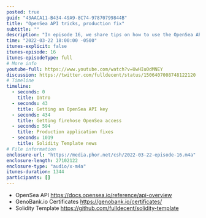 ```yaml
---
posted: true
guid: "43AACA11-B434-49A9-8C74-97870799844B"
title: "OpenSea API tricks, production fix"
subtitle: ""
description: "In episode 16, we share tips on how to use the OpenSea API, including how to get an API key and firehose access. We also discuss how to fix production applications and share updates on our Solidity Template. Join us for valuable insights on using the OpenSea API and solving production issues."
time: "2022-03-22 18:00:00 -0500"
itunes-explicit: false
itunes-episode: 16
itunes-episodeType: full
# More info
youtube-full: https://www.youtube.com/watch?v=UwHIu0dMNEY
discussion: https://twitter.com/fulldecent/status/1506407008748122120
# Timeline
timeline:
  - seconds: 0
    title: Intro
  - seconds: 43
    title: Getting an OpenSea API key
  - seconds: 434
    title: Getting firehose OpenSea access
  - seconds: 594
    title: Production application fixes
  - seconds: 1019
    title: Solidity Template news
# File information
enclosure-url: "https://media.phor.net/csh/2022-03-22-episode-16.m4a"
enclosure-length: 27102122
enclosure-type: "audio/x-m4a"
itunes-duration: 1344
participants: []
---
```

<!--end of quick notes-->

- OpenSea API https://docs.opensea.io/reference/api-overview
- GenoBank.io Certificates https://genobank.io/certificates/
- Solidity Template https://github.com/fulldecent/solidity-template